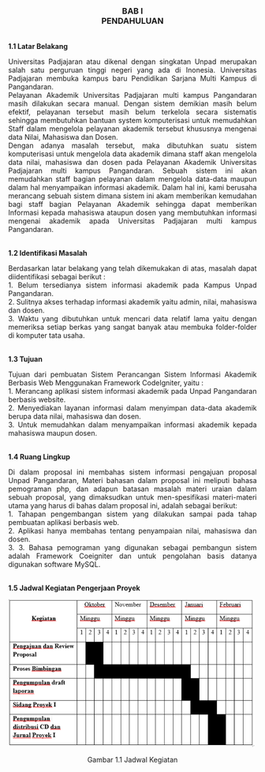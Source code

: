 <h3 align="center"> BAB I <br> 
PENDAHULUAN </h3>
<br>
<b>1.1	Latar Belakang </b>
<p align="justify">
 Universitas Padjajaran atau dikenal dengan singkatan Unpad merupakan salah satu perguruan tinggi negeri yang ada di Inonesia. Universitas Padjajaran membuka kampus baru Pendidikan Sarjana Multi Kampus di Pangandaran.
 <br>
Pelayanan Akademik Universitas Padjajaran multi kampus Pangandaran masih dilakukan secara manual. Dengan sistem demikian masih belum efektif, pelayanan tersebut masih belum terkelola secara sistematis sehingga membutuhkan bantuan system komputerisasi untuk memudahkan Staff dalam mengelola pelayanan akademik tersebut khususnya mengenai data Nilai, Mahasiswa dan Dosen.
<br> Dengan adanya masalah tersebut, maka dibutuhkan suatu sistem komputerisasi untuk mengelola data akademik dimana staff akan mengelola data nilai, mahasiswa dan dosen pada Pelayanan Akademik Universitas Padjajaran multi kampus Pangandaran. Sebuah sistem ini akan memudahkan staff bagian pelayanan dalam mengelola data-data maupun dalam hal menyampaikan informasi akademik. Dalam hal ini, kami berusaha merancang sebuah sistem dimana sistem ini akam memberikan kemudahan bagi staff bagian Pelayanan Akademik sehingga dapat memberikan Informasi kepada mahasiswa ataupun dosen yang membutuhkan informasi mengenai akademik apada Universitas Padjajaran multi kampus Pangandaran.
<br>
</p>
<br>
<b>1.2	Identifikasi Masalah </b>
<p align="justify">
Berdasarkan latar belakang yang telah dikemukakan di atas, masalah dapat  diidentifikasi sebagai berikut :<br>
1.	Belum tersedianya sistem informasi akademik pada Kampus Unpad Pangandaran. <br>
2.	Sulitnya akses terhadap informasi akademik yaitu admin, nilai, mahasiswa dan dosen. <br>
3.	Waktu yang dibutuhkan untuk mencari data relatif lama yaitu dengan memeriksa setiap berkas yang sangat banyak atau membuka folder-folder di komputer tata usaha.
</p>
 
<br><b>1.3	Tujuan</b>
<p align="justify">
Tujuan dari pembuatan Sistem Perancangan Sistem Informasi Akademik Berbasis Web Menggunakan Framework CodeIgniter, yaitu :<br>
1.	Merancang aplikasi sistem informasi akademik pada Unpad Pangandaran berbasis website. <br>
2.	Menyediakan layanan informasi dalam menyimpan data-data akademik berupa data nilai, mahasiswa dan dosen. <br>
3.	Untuk memudahkan dalam menyampaikan informasi akademik kepada mahasiswa maupun dosen. <br>
</p>
<br><b>1.4  Ruang Lingkup</b>
<p align="justify">
Di dalam proposal ini membahas sistem informasi pengajuan proposal Unpad Pangandaran, Materi bahasan dalam proposal ini meliputi bahasa pemograman php, dan adapun batasan masalah materi uraian dalam sebuah proposal, yang dimaksudkan untuk men-spesifikasi materi-materi utama yang harus di bahas dalam proposal ini, adalah sebagai berikut:<br>
1.	Tahapan pengembangan sistem yang dilakukan sampai pada tahap pembuatan aplikasi berbasis web. <br>
2.	Aplikasi hanya membahas tentang penyampaian nilai, mahasiswa dan dosen. <br>
3.	3.	Bahasa pemograman yang digunakan sebagai pembangun sistem adalah Framework Coeigniter dan untuk pengolahan basis datanya digunakan software MySQL.
</p>
<br><b>1.5 Jadwal Kegiatan Pengerjaan Proyek</b>
<p>
<img src="https://github.com/SistemInformasiAkademik/Rancang-Bangun-Sistem-Informasi-Akademik-Unpad-Pangandaran-Berbasis-Web-Menggunakan-Framework-CI/blob/master/img/jawal%20p2.PNG" width="500" height="300">
</p>
<p align="center">Gambar 1.1 Jadwal Kegiatan</p>
